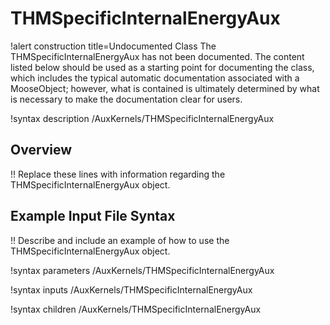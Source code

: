 # THMSpecificInternalEnergyAux

!alert construction title=Undocumented Class
The THMSpecificInternalEnergyAux has not been documented. The content listed below should be used as a starting point for
documenting the class, which includes the typical automatic documentation associated with a
MooseObject; however, what is contained is ultimately determined by what is necessary to make the
documentation clear for users.

!syntax description /AuxKernels/THMSpecificInternalEnergyAux

## Overview

!! Replace these lines with information regarding the THMSpecificInternalEnergyAux object.

## Example Input File Syntax

!! Describe and include an example of how to use the THMSpecificInternalEnergyAux object.

!syntax parameters /AuxKernels/THMSpecificInternalEnergyAux

!syntax inputs /AuxKernels/THMSpecificInternalEnergyAux

!syntax children /AuxKernels/THMSpecificInternalEnergyAux
